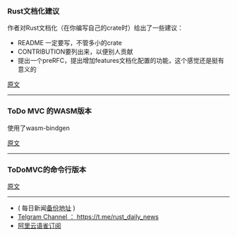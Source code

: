 ### Rust文档化建议

作者对Rust文档化（在你编写自己的crate时）给出了一些建议：

- README 一定要写，不管多小的crate
- CONTRIBUTION要列出来，以便别人贡献
- 提出一个preRFC，提出增加features文档化配置的功能，这个感觉还是挺有意义的

[原文](https://phaazon.net/blog/rust-features-documentation)

---

### ToDo MVC 的WASM版本

使用了wasm-bindgen

[原文](https://github.com/jonathanKingston/todomvc-wasm)

---

### ToDoMVC的命令行版本

[原文](https://medium.com/@devashishdxt/building-a-command-line-todo-app-in-rust-a89bb7af91c3)



---

- ( 每日新闻[备份地址](https://github.com/RustStudy/rust_daily_news) )
- [Telgram Channel ： https://t.me/rust_daily_news ](https://t.me/rust_daily_news )
- [阿里云语雀订阅](https://www.yuque.com/chaosbot/rustnews)
